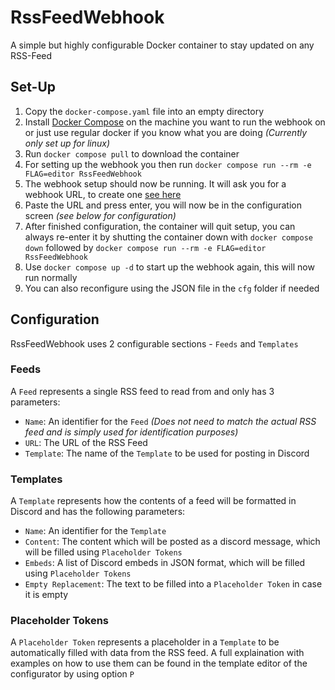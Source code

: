 ﻿# RssFeedWebhook
A simple but highly configurable Docker container to stay updated on any RSS-Feed
## Set-Up
1. Copy the `docker-compose.yaml` file into an empty directory
2. Install [Docker Compose](https://docs.docker.com/compose/install/) on the machine you want to run the webhook on or just use regular docker if you know what you are doing *(Currently only set up for linux)* 
3. Run `docker compose pull` to download the container
3. For setting up the webhook you then run `docker compose run --rm -e FLAG=editor RssFeedWebhook`
4. The webhook setup should now be running. It will ask you for a webhook URL, to create one [see here](https://support.discord.com/hc/en-us/articles/228383668-Intro-to-Webhooks)
5. Paste the URL and press enter, you will now be in the configuration screen *(see below for configuration)*
6. After finished configuration, the container will quit setup, you can always re-enter it by shutting the container down with `docker compose down` followed by `docker compose run --rm -e FLAG=editor RssFeedWebhook`
7. Use `docker compose up -d` to start up the webhook again, this will now run normally
8. You can also reconfigure using the JSON file in the `cfg` folder if needed
## Configuration
RssFeedWebhook uses 2 configurable sections - `Feeds` and `Templates`
### Feeds
A `Feed` represents a single RSS feed to read from and only has 3 parameters:
- `Name`: An identifier for the `Feed` *(Does not need to match the actual RSS feed and is simply used for identification purposes)*
- `URL`: The URL of the RSS Feed
- `Template`: The name of the `Template` to be used for posting in Discord
### Templates
A `Template` represents how the contents of a feed will be formatted in Discord and has the following parameters:
- `Name`: An identifier for the `Template`
- `Content`: The content which will be posted as a discord message, which will be filled using `Placeholder Tokens`
- `Embeds`: A list of Discord embeds in JSON format, which will be filled using `Placeholder Tokens`
- `Empty Replacement`: The text to be filled into a `Placeholder Token` in case it is empty
### Placeholder Tokens
A `Placeholder Token` represents a placeholder in a `Template` to be automatically filled with data from the RSS feed. A full explaination with examples on how to use them can be found in the template editor of the configurator by using option `P`
